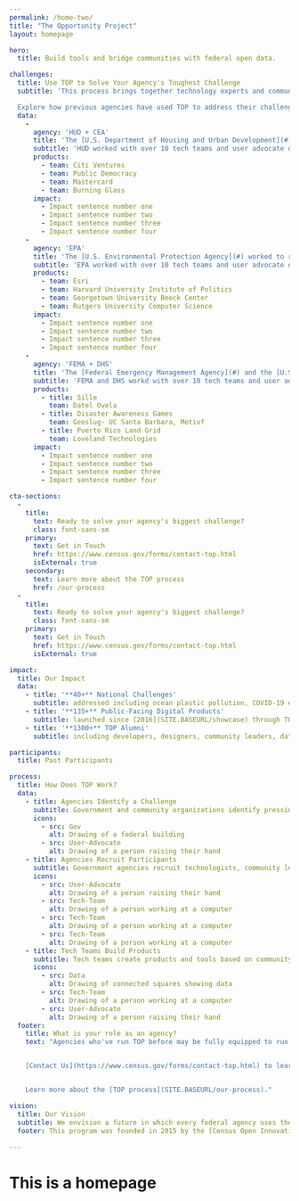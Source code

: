 ```yaml
---
permalink: /home-two/
title: "The Opportunity Project"
layout: homepage

hero:
  title: Build tools and bridge communities with federal open data.

challenges:
  title: Use TOP to Solve Your Agency's Toughest Challenge
  subtitle: 'This process brings together technology experts and community advocates to create real solutions for the public good in months, not years.

  Explore how previous agencies have used TOP to address their challenges:'
  data:
    - 
      agency: 'HUD + CEA'
      title: 'The [U.S. Department of Housing and Urban Development](#) and [White House Council of Economic Advisors](#) worked to catalyze investment in opportunity zones.'
      subtitle: 'HUD worked with over 10 tech teams and user advocate organizations, resulting in 6 products to help Americans get jobs (sp).'
      products:
        - team: Citi Ventures
        - team: Public Democracy
        - team: Mastercard
        - team: Burning Glass
      impact: 
        - Impact sentence number one
        - Impact sentence number two
        - Impact sentence number three
        - Impact sentence number four
    - 
      agency: 'EPA'
      title: 'The [U.S. Environmental Protection Agency](#) worked to reduce plastic pollution in oceans.'
      subtitle: 'EPA worked with over 10 tech teams and user advocate organizations, such as XYZ.'
      products:
        - team: Esri
        - team: Harvard University Institute of Politics
        - team: Georgetown University Beeck Center
        - team: Rutgers University Computer Science
      impact: 
        - Impact sentence number one
        - Impact sentence number two
        - Impact sentence number three
        - Impact sentence number four
    - 
      agency: 'FEMA + DHS'
      title: 'The [Federal Emergency Management Agency](#) and the [U.S. Department for Homeland Security](#) worked to use geospatial data to prepare the public for disasters.'
      subtitle: 'FEMA and DHS workd with over 10 tech teams and user advocate organizations, resulting in XYZ.'
      products:
        - title: Sille
          team: Datel Ovela
        - title: Disaster Awareness Games
          team: Geoslug- UC Santa Barbara, Motivf
        - title: Puerto Rico Land Grid
          team: Loveland Technologies
      impact: 
        - Impact sentence number one
        - Impact sentence number two
        - Impact sentence number three
        - Impact sentence number four

cta-sections:
  - 
    title: 
      text: Ready to solve your agency's biggest challenge?
      class: font-sans-sm
    primary:
      text: Get in Touch
      href: https://www.census.gov/forms/contact-top.html
      isExternal: true
    secondary: 
      text: Learn more about the TOP process
      href: /our-process
  - 
    title: 
      text: Ready to solve your agency's biggest challenge?
      class: font-sans-sm
    primary:
      text: Get in Touch
      href: https://www.census.gov/forms/contact-top.html
      isExternal: true

impact:
  title: Our Impact
  data:
    - title: '**40+** National Challenges'
      subtitle: addressed including ocean plastic pollution, COVID-19 economic recovery, disaster response, [and more](SITE.BASEURL/sprints)
    - title: '**135+** Public-Facing Digital Products'
      subtitle: launched since [2016](SITE.BASEURL/showcase) through TOP's 12 week technology development sprints
    - title: '**1300+** TOP Alumni'
      subtitle: including developers, designers, community leaders, data & policy experts, students, and government agencies

participants:
  title: Past Participants

process:
  title: How Does TOP Work?
  data:
    - title: Agencies Identify a Challenge
      subtitle: Government and community organizations identify pressing, public-facing issues
      icons:
        - src: Gov
          alt: Drawing of a federal building 
        - src: User-Advocate
          alt: Drawing of a person raising their hand
    - title: Agencies Recruit Participants
      subtitle: Government agencies recruit technologists, community leaders, and data experts to participate in a challenge
      icons:
        - src: User-Advocate
          alt: Drawing of a person raising their hand   
        - src: Tech-Team
          alt: Drawing of a person working at a computer
        - src: Tech-Team
          alt: Drawing of a person working at a computer
        - src: Tech-Team
          alt: Drawing of a person working at a computer
    - title: Tech Teams Build Products
      subtitle: Tech teams create products and tools based on community feedback. User research and exploration are important steps during this process
      icons:
        - src: Data      
          alt: Drawing of connected squares showing data
        - src: Tech-Team
          alt: Drawing of a person working at a computer
        - src: User-Advocate
          alt: Drawing of a person raising their hand 
  footer:
    title: What is your role as an agency?
    text: "Agencies who've run TOP before may be fully equipped to run the TOP process by themselves using our [DIY toolkit](SITE.BASEURL/topx-toolkit/introduction). If this is your first time participating in TOP, our team is here to provide all the support and guidance needed to run a successful sprint. Facilitating a sprint typically requires about 10 hours of work for 12 weeks.


    [Contact Us](https://www.census.gov/forms/contact-top.html) to learn more about how TOP can work at your agency.


    Learn more about the [TOP process](SITE.BASEURL/our-process)."

vision:
  title: Our Vision
  subtitle: We envision a future in which every federal agency uses the TOP model. We're empowering you with the [resources and tools](SITE.BASEURL/topx-toolkit/introduction) you need to lead open innovation.
  footer: This program was founded in 2015 by the [Census Open Innovation Labs](https://coil.census.gov/)
        
---
```


# This is a homepage